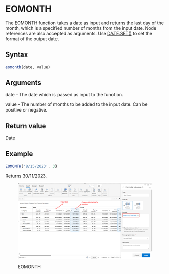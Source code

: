 # EOMONTH

The EOMONTH function takes a date as input and returns the last day of the month, which is a specified number of months from the input date. Node references are also accepted as arguments. Use [DATE.SET()](date.set.md) to set the format of the output date.

## Syntax

```javascript
eomonth(date, value)
```

## Arguments

date – The date which is passed as input to the function.

value – The number of months to be added to the input date. Can be positive or negative.

## Return value

Date

## Example

```javascript
EOMONTH('8/15/2023', 3)
```

Returns 30/11/2023.

<figure><img src="../../.gitbook/assets/image (227).png" alt=""><figcaption><p>EOMONTH</p></figcaption></figure>
